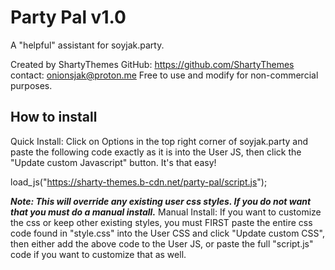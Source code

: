 # Party Pal v1.0
A "helpful"  assistant for soyjak.party.

Created by ShartyThemes
GitHub: https://github.com/ShartyThemes
contact: onionsjak@proton.me
Free to use and modify for non-commercial purposes.

## How to install
Quick Install: Click on Options in the top right corner of soyjak.party and paste the following code exactly as it is into the User JS, then click the "Update custom Javascript" button. It's that easy!

load_js("https://sharty-themes.b-cdn.net/party-pal/script.js");

***Note: This will override any existing user css styles. If you do not want that you must do a manual install.***
Manual Install: If you want to customize the css or keep other existing styles, you must FIRST paste the entire css code found in "style.css" into the User CSS and click "Update custom CSS", then either add the above code to the User JS, or paste the full "script.js" code if you want to customize that as well.
